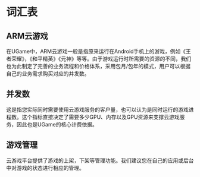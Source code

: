 # 词汇表

## ARM云游戏

在UGame中，ARM云游戏一般是指原来运行在Android手机上的游戏，例如《王者荣耀》，《和平精英》《元神》等等。由于游戏运行时所需要的资源的不同，我们也为此制定了完善的业务流程和价格体系，采用包月/包年的模式，用户可以根据自己的业务需求购买对应的并发数。


## 并发数

这是指您实际同时需要使用云游戏服务的客户量，也可以认为是同时运行的游戏进程数。这个指标直接决定了需要多少GPU、内存以及GPU资源来支撑云游戏服务，因此也是UGame的核心计费依据。


## 游戏管理

云游戏平台提供了游戏的上架，下架等管理功能。我们建议您在自己的应用或后台中对游戏的状态进行相应的管理。








